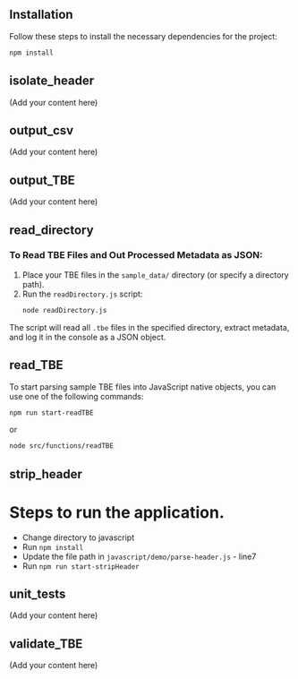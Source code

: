 ## Installation

Follow these steps to install the necessary dependencies for the project:

```bash
npm install
```

## isolate_header

(Add your content here)

## output_csv

(Add your content here)

## output_TBE

(Add your content here)

## read_directory

### To Read TBE Files and Out Processed Metadata as JSON:
1. Place your TBE files in the `sample_data/` directory (or specify a directory path).
2. Run the `readDirectory.js` script:
   ```bash
   node readDirectory.js
   ```

The script will read all `.tbe` files in the specified directory, extract metadata, and log it in the console as a JSON object.

## read_TBE

To start parsing sample TBE files into JavaScript native objects, you can use one of the following commands:

```bash
npm run start-readTBE
```
or

```bash
node src/functions/readTBE
```

## strip_header
# Steps to run the application.

* Change directory to javascript
* Run <code>npm install</code>
* Update the file path in <code>javascript/demo/parse-header.js</code> - line7
* Run <code>npm run start-stripHeader</code>


## unit_tests

(Add your content here)

## validate_TBE

(Add your content here)

